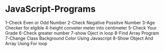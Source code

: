 # JavaScript-Programs
1-Check Even or Odd Number 2-Check Negative Possitve Number 3-Age Checker for elgible 4-height conveter meter into centimeter 5-Check Your Grade 6-Check greater number 7-show Oject in loop 8-Find Array Program 7-Change Class Background Color Using Javascript 8-Show Object And Array Using For loop

